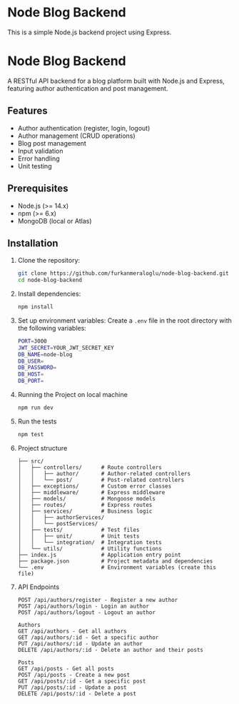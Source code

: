 # Node Blog Backend

This is a simple Node.js backend project using Express.

# Node Blog Backend

A RESTful API backend for a blog platform built with Node.js and Express, featuring author authentication and post management.

## Features

- Author authentication (register, login, logout)
- Author management (CRUD operations)
- Blog post management
- Input validation
- Error handling
- Unit testing

## Prerequisites

- Node.js (>= 14.x)
- npm (>= 6.x)
- MongoDB (local or Atlas)

## Installation

1. Clone the repository:
   ```sh
   git clone https://github.com/furkanmeraloglu/node-blog-backend.git
   cd node-blog-backend

2. Install dependencies:
    ```sh 
    npm install
3. Set up environment variables: Create a `.env` file in the root directory with the following variables:
   ```sh
   PORT=3000
   JWT_SECRET=YOUR_JWT_SECRET_KEY
   DB_NAME=node-blog
   DB_USER=
   DB_PASSWORD=
   DB_HOST=
   DB_PORT=
4. Running the Project on local machine
    ```sh
    npm run dev
5. Run the tests
   ```sh
   npm test
6. Project structure
   ```text
   ├── src/
   │   ├── controllers/      # Route controllers
   │   │   ├── author/       # Author-related controllers
   │   │   └── post/         # Post-related controllers  
   │   ├── exceptions/       # Custom error classes
   │   ├── middleware/       # Express middleware
   │   ├── models/           # Mongoose models
   │   ├── routes/           # Express routes
   │   ├── services/         # Business logic
   │   │   ├── authorServices/
   │   │   └── postServices/
   │   ├── tests/            # Test files
   │   │   ├── unit/         # Unit tests
   │   │   └── integration/  # Integration tests
   │   └── utils/            # Utility functions
   ├── index.js              # Application entry point
   ├── package.json          # Project metadata and dependencies
   └── .env                  # Environment variables (create this file)
7. API Endpoints
   ```text
   POST /api/authors/register - Register a new author
   POST /api/authors/login - Login an author
   POST /api/authors/logout - Logout an author
   
   Authors   
   GET /api/authors - Get all authors
   GET /api/authors/:id - Get a specific author
   PUT /api/authors/:id - Update an author
   DELETE /api/authors/:id - Delete an author and their posts
   
   Posts
   GET /api/posts - Get all posts
   POST /api/posts - Create a new post
   GET /api/posts/:id - Get a specific post
   PUT /api/posts/:id - Update a post
   DELETE /api/posts/:id - Delete a post
